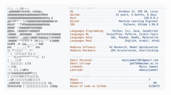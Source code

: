 <picture>
  <source srcset="https://raw.githubusercontent.com/mmazinjameel/mmazinjameel/main/dark_mode.svg?v=1744373933" media="(prefers-color-scheme: dark)">
  <img src="https://raw.githubusercontent.com/mmazinjameel/mmazinjameel/main/light_mode.svg?v=1744373933">
</picture>
